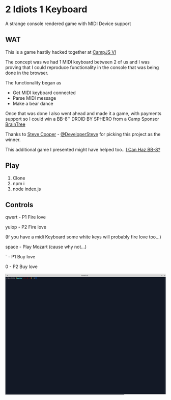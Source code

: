 # 2 Idiots 1 Keyboard

A strange console rendered game with MIDI Device support

## WAT

This is a game hastily hacked together at [CampJS VI](http://vi.campjs.com/)

The concept was we had 1 MIDI keyboard between 2 of us and I was proving that I could reproduce functionality in the console that was being done in the browser.

The functionality began as
- Get MIDI keyboard connected
- Parse MIDI message
- Make a bear dance

Once that was done I also went ahead and made it a game, with payments support so I could win a BB-8™ DROID BY SPHERO from a Camp Sponsor [BrainTree](https://www.braintreepayments.com/)

Thanks to [Steve Cooper](https://github.com/developersteve) - [@DeveloperSteve](https://twitter.com/DeveloperSteve) for picking this project as the winner.

This additional game I presented might have helped too.. [I Can Haz BB-8?](https://github.com/MauriceButler/i-can-haz-bb8)


## Play

1. Clone
2. npm i
3. node index.js

## Controls

qwert - P1 Fire love

yuiop - P2 Fire love

(If you have a midi Keyboard some white keys will probably fire love too...)

space - Play Mozart (cause why not...)

` - P1 Buy love

0 - P2 Buy love

![demo](demo.gif)

